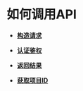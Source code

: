 # 如何调用API<a name="zh-cn_topic_2019053007"></a>

-   **[构造请求](构造请求.md)**  

-   **[认证鉴权](认证鉴权.md)**  

-   **[返回结果](返回结果.md)**  

-   **[获取项目ID](获取项目ID.md)**  


